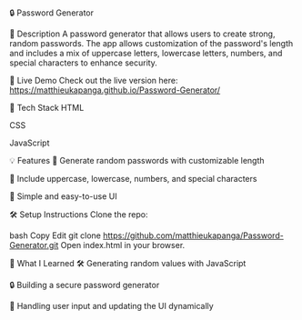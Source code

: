 🔒 Password Generator

🌟 Description
A password generator that allows users to create strong, random passwords. The app allows customization of the password's length and includes a mix of uppercase letters, lowercase letters, numbers, and special characters to enhance security.

🚀 Live Demo
Check out the live version here: https://matthieukapanga.github.io/Password-Generator/

🔧 Tech Stack
HTML

CSS

JavaScript

💡 Features
🔑 Generate random passwords with customizable length

🧩 Include uppercase, lowercase, numbers, and special characters

🔄 Simple and easy-to-use UI

🛠️ Setup Instructions
Clone the repo:

bash
Copy
Edit
git clone https://github.com/matthieukapanga/Password-Generator.git
Open index.html in your browser.

🧠 What I Learned
🛠️ Generating random values with JavaScript

🔒 Building a secure password generator

🎯 Handling user input and updating the UI dynamically
